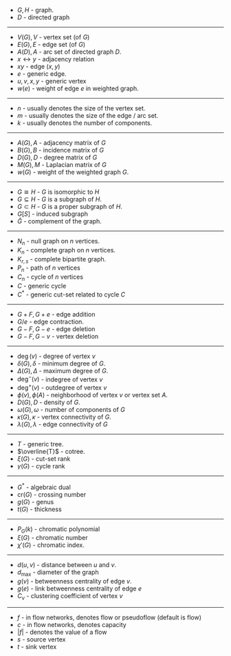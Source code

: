 * $G, H$ - graph.
* $D$ - directed graph
*****
* $V(G), V$ - vertex set (of $G$)
* $E(G), E$ - edge set (of $G$)
* $A(D),A$ - arc set of directed graph $D$.
* $x\leftrightarrow y$ - adjacency relation
* $xy$ - edge $(x,y)$
* $e$ - generic edge.
* $u,v,x,y$ - generic vertex
* $w(e)$ - weight of edge $e$ in weighted graph.
*****
* $n$ - usually denotes the size of the vertex set.
* $m$ - usually denotes the size of the edge / arc set.
* $k$ - usually denotes the number of components.
*****
* $A(G), A$ - adjacency matrix of $G$
* $B(G), B$ - incidence matrix of $G$
* $D(G), D$ - degree matrix of $G$
* $M(G), M$ - Laplacian matrix of $G$
* $w(G)$ - weight of the weighted graph $G$.
*****
* $G\cong H$ - $G$ is isomorphic to $H$
* $G\subseteq H$ - $G$ is a subgraph of $H$.
* $G\subset H$ - $G$ is a proper subgraph of $H$.
* $G[S]$ - induced subgraph
* $\bar{G}$ - complement of the graph.
*****
* $N_n$ - null graph on $n$ vertices.
* $K_n$ - complete graph on $n$ vertices.
* $K_{r,s}$ - complete bipartite graph.
* $P_n$ - path of $n$ vertices
* $C_n$ - cycle of $n$ vertices
* $C$ - generic cycle
* $C^\ast$ - generic cut-set related to cycle $C$
*****
* $G+F, G+e$ - edge addition
* $G/e$ - edge contraction.
* $G-F,G-e$ - edge deletion
* $G-F, G-v$ - vertex deletion
*****
* $\deg(v)$ - degree of vertex $v$
* $\delta(G), \delta$ - minimum degree of $G$.
* $\Delta(G), \Delta$ - maximum degree of $G$.
* $\deg^-(v)$ - indegree of vertex $v$
* $\deg^+(v)$ - outdegree of vertex $v$
* $\phi(v), \phi(A)$ - neighborhood of vertex $v$ or vertex set $A$.
* $D(G), D$ - density of $G$.
* $\omega(G), \omega$ - number of components of $G$
* $\kappa(G), \kappa$ - vertex connectivity of $G$.
* $\lambda(G), \lambda$ - edge connectivity of $G$
*****
* $T$ - generic tree.
* $\overline{T}$ - cotree.
* $\xi(G)$ - cut-set rank
* $\gamma(G)$ - cycle rank
*****
* $G^\ast$ - algebraic dual
* $\text{cr}(G)$ - crossing number
* $g(G)$ - genus
* $t(G)$ - thickness
*****
* $P_G(k)$ - chromatic polynomial
* $\xi(G)$ - chromatic number
* $\chi'(G)$ - chromatic index.
*****
* $d(u,v)$ - distance between $u$ and $v$.
* $d_\text{max}$  - diameter of the graph
* $g(v)$ - betweenness centrality of edge $v$.
* $g(e)$ - link betweenness centrality of edge $e$
* $C_v$ - clustering coefficient of vertex $v$
*****
* $f$ - in flow networks, denotes flow or pseudoflow (default is flow)
* $c$ - in flow networks, denotes capacity 
* $|f|$ - denotes the value of a flow 
* $s$ - source vertex 
* $t$ - sink vertex